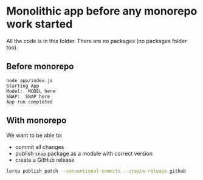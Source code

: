 # Monolithic app before any monorepo work started
All the code is in this folder. There are no packages (no packages folder too).

## Before monorepo
```
node app/index.js
Starting App
Model:  MODEL here
SNAP:  SNAP here
App run completed
```

## With monorepo
We want to be able to:
- commit all changes
- publish `snap` package as a module with correct version
- create a GitHub release

```sh
lerna publish patch --conventional-commits --create-release github
```
